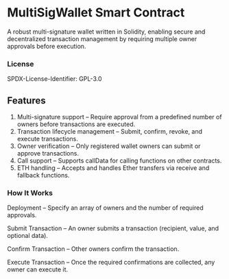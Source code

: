 # MultiSigWallet Smart Contract
A robust multi-signature wallet written in Solidity, enabling secure and decentralized transaction management by requiring multiple owner approvals before execution.

### License
SPDX-License-Identifier: GPL-3.0

## Features
1. Multi-signature support – Require approval from a predefined number of owners before transactions are executed.
2. Transaction lifecycle management – Submit, confirm, revoke, and execute transactions.
3. Owner verification – Only registered wallet owners can submit or approve transactions.
4. Call support – Supports callData for calling functions on other contracts.
5. ETH handling – Accepts and handles Ether transfers via receive and fallback functions.

### How It Works
Deployment – Specify an array of owners and the number of required approvals.

Submit Transaction – An owner submits a transaction (recipient, value, and optional data).

Confirm Transaction – Other owners confirm the transaction.

Execute Transaction – Once the required confirmations are collected, any owner can execute it.
